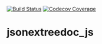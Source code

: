 [![Build Status](https://travis-ci.org/jsonextreedoc_js.svg?branch=master)](https://travis-ci.org/jianwu/jsonextreedoc_js)
[![Codecov Coverage](https://img.shields.io/codecov/c/github/jianwu/jsonextreedoc_js/coverage.svg?style=flat-square)](https://codecov.io/gh/jianwu/jsonextreedoc_js/)

# jsonextreedoc_js
